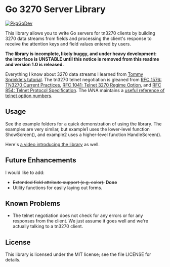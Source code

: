 Go 3270 Server Library
======================

[![PkgGoDev](https://pkg.go.dev/badge/github.com/racingmars/go3270)](https://pkg.go.dev/github.com/racingmars/go3270)

This library allows you to write Go servers for tn3270 clients by building 3270 data streams from fields and processing the client's response to receive the attention keys and field values entered by users.

**The library is incomplete, likely buggy, and under heavy development: the interface is UNSTABLE until this notice is removed from this readme and version 1.0 is released.**

Everything I know about 3270 data streams I learned from [Tommy Sprinkle's tutorial][sprinkle]. The tn3270 telnet negotiation is gleaned from [RFC 1576: TN3270 Current Practices][rfc1576], [RFC 1041: Telnet 3270 Regime Option][rfc1041], and [RFC 854: Telnet Protocol Specification][rfc854]. The IANA maintains a [useful reference of telnet option numbers][telnetOptions].

[sprinkle]: http://www.tommysprinkle.com/mvs/P3270/
[rfc1576]: https://tools.ietf.org/html/rfc1576
[rfc1041]: https://tools.ietf.org/html/rfc1041
[rfc854]: https://tools.ietf.org/html/rfc854
[telnetOptions]: https://www.iana.org/assignments/telnet-options/telnet-options.xhtml

Usage
-----

See the example folders for a quick demonstration of using the library. The examples are very similar, but example1 uses the lower-level function ShowScreen(), and example2 uses a higher-level function HandleScreen().

Here's [a video introducing the library][introVideo] as well.

[introVideo]: https://www.youtube.com/watch?v=h9XTjup5W5U

Future Enhancements
-------------------

I would like to add:

 - ~~Extended field attribute support (e.g. color).~~ **Done**
 - Utility functions for easily laying out forms.

Known Problems
--------------

 - The telnet negotiation does not check for any errors or for any responses from the client. We just assume it goes well and we're actually talking to a tn3270 client.

License
-------

This library is licensed under the MIT license; see the file LICENSE for details.
